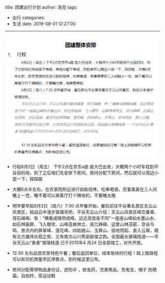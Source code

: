title: 团建出行计划
author: 洛克
tags:
  - 出行
categories:
  - 生活
date: 2019-08-01 12:27:00
---
![团建整体安排](./tuanjian201908/tuanjian.png)


- 行程8月2日（周五）
下午2点在京东a座 座大巴出发，大概两个小时车程到平谷目的地，到了之后咱们先安排下房间，房间分配下房间，然后就可以周边小逛一下，探探路

- 大概6点半左右，在农家院附近进行自助烧烤，吃串喝酒，完事美美在三人间睡上一觉，睡不着可以再客厅打个牌啥的，不要睡太晚

- 明早要早起8月3日（周六）7:30 点早餐开始，餐后前往平谷著名景区天云山风景区，挑战云中漫步玻璃吊桥。平谷天云山介绍：天云山风景区峰峦叠章、怪石嶙峋、有：“横看成陵侧成峰、远近高低各不同”一座座山峰如水墨山水、如石林画屏、飞入眼帘、山峰高耸林立、突兀峥嵘、这里山林茂密、空谷鸟鸣、景点内的屏翠峰、莲花峰、四姑娘山、玉屏山、拔地而起、直入云霄。既有北方雄伟壮观之势、又有南方山川秀丽挺俊之韵。全国最长玻璃栈道——平谷天云山“勇者”玻璃栈道.已于2015年4 月24 日全部竣工，对外开放。

- 12:30 左右品尝农家特色午餐；餐后返回单位，结束愉快的行程！路上按路程可以和司机商量市区停靠点，到时候这里公布。


- 房间分配​​需带物品身份证，遮阳伞 ，蚊虫药，洗漱用品，充电宝，帽子 防晒霜，自拍杆，穿运动鞋